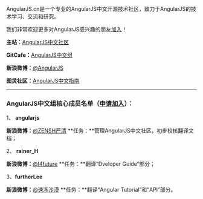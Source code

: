 AngularJS.cn是一个专业的AngularJS中文开源技术社区，致力于AngularJS的技术学习、交流和研究。

我们非常欢迎更多对AngularJS感兴趣的朋友[加入][1]！

**主站：**[AngularJS中文社区][2]

**GitCafe：**[AngularJS中文组][3]

**新浪微博：**[@AngularJS][4]

**图灵社区：**[AngularJS中文指南][5]

* * *

### AngularJS中文组核心成员名单（[申请加入][6]）：

1、 **angularjs**

**新浪微博：**[@ZENSH严清][7] **任务：**管理AngularJS中文社区，初步校核翻译文档；

2、 **rainer_H**

**新浪微博：**[@l4future][8] **任务：**翻译“Dveloper Guide”部分；

3、**furtherLee**

**新浪微博：**[@速冻沙漠][9] **任务：**翻译“Angular Tutorial”和“API”部分。

 [1]: http://angularjs.cn/wp-login.php?action=register "点击注册"
 [2]: http://angularjs.cn/
 [3]: https://gitcafe.com/Angularjs
 [4]: http://weibo.com/angularjs
 [5]: http://ituring.com.cn/minibook/303
 [6]: http://angularjs.cn/forums/topic/angularjs%E4%B8%AD%E6%96%87%E7%BB%84%E6%8B%9B%E5%8B%9F%E7%BF%BB%E8%AF%91%E6%8A%80%E6%9C%AF%E4%BA%BA%E5%91%98%EF%BC%8C%E6%9C%9F%E6%9D%83kindle%E5%A5%96%E5%8A%B1%EF%BC%81 "申请加入"
 [7]: http://weibo.com/zensh
 [8]: http://weibo.com/u/1856964593
 [9]: http://weibo.com/u/1901891651